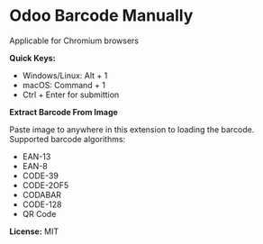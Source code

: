# Odoo Barcode Manually

Applicable for Chromium browsers

**Quick Keys:** 
- Windows/Linux: Alt + 1
- macOS: Command + 1
- Ctrl + Enter for submittion

**Extract Barcode From Image**

Paste image to anywhere in this extension to loading the barcode.
Supported barcode algorithms:
- EAN-13
- EAN-8
- CODE-39
- CODE-2OF5
- CODABAR
- CODE-128
- QR Code


**License:**
MIT